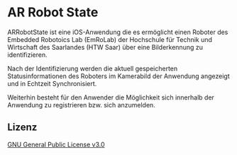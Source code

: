 # AR Robot State

ARRobotState ist eine iOS-Anwendung die es ermöglicht einen Roboter des Embedded Robotoics Lab (EmRoLab) der Hochschule für Technik und Wirtschaft des Saarlandes (HTW Saar) über eine Bilderkennung zu identifizieren.

Nach der Identifizierung werden die aktuell gespeicherten Statusinformationen des Roboters im Kamerabild der Anwendung angezeigt und in Echtzeit Synchronisiert.

Weiterhin besteht für den Anwender die Möglichkeit sich innerhalb der Anwendung zu registrieren bzw. sich anzumelden.



## Lizenz
[GNU General Public License v3.0](https://github.com/htw-saar-informatik/ARRobotState/blob/master/LICENSE)
